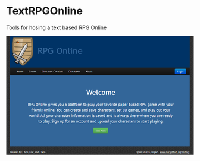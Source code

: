 TextRPGOnline
=============

Tools for hosing a text based RPG Online

![](screenshots/homepage.png)
